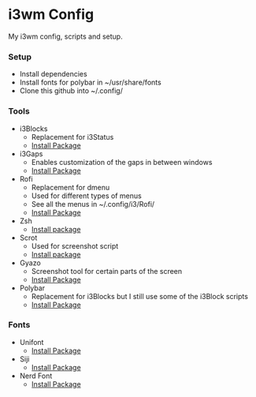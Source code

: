 # i3wm Config
 My i3wm config, scripts and setup.
 
### Setup
- Install dependencies
- Install fonts for polybar in ~/usr/share/fonts
- Clone this github into ~/.config/

### Tools
- i3Blocks
    - Replacement for i3Status
    - [Install Package](https://www.archlinux.org/packages/community/i686/i3blocks/)
- i3Gaps
    - Enables customization of the gaps in between windows
    - [Install Package](https://aur.archlinux.org/packages/i3-gaps-git/)
- Rofi
    - Replacement for dmenu
    - Used for different types of menus
    - See all the menus in ~/.config/i3/Rofi/
    - [Install Package](https://www.archlinux.org/packages/community/x86_64/rofi/)
- Zsh
    - [Install package](https://www.archlinux.org/packages/extra/x86_64/zsh/)
- Scrot
    - Used for screenshot script
    - [Install package](https://www.archlinux.org/packages/community/i686/scrot/)
- Gyazo
    - Screenshot tool for certain parts of the screen
    - [Install Package](https://aur.archlinux.org/packages/gyazo/)
- Polybar
    - Replacement for i3Blocks but I still use some of the i3Block scripts
    - [Install Package](https://github.com/jaagr/polybar)
    
### Fonts
- Unifont
    - [Install Package](https://www.archlinux.org/packages/extra/any/bdf-unifont/)
- Siji
    - [Install Package](https://github.com/stark/siji)    
- Nerd Font
    - [Install Package](https://github.com/ryanoasis/nerd-fonts)
